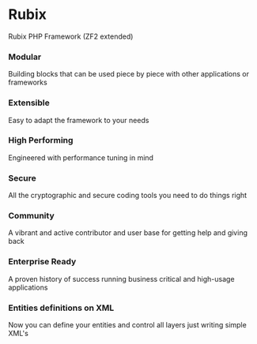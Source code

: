 Rubix
=====

Rubix PHP Framework (ZF2 extended)

<h3>Modular</h3>
  Building blocks that can be used piece by piece with other applications or frameworks

<h3>Extensible</h3>
  Easy to adapt the framework to your needs

<h3>High Performing</h3>
  Engineered with performance tuning in mind

<h3>Secure</h3>
  All the cryptographic and secure coding tools you need to do things right

<h3>Community</h3>
  A vibrant and active contributor and user base for getting help and giving back

<h3>Enterprise Ready</h3>
  A proven history of success running business critical and high-usage applications

<h3>Entities definitions on XML</h3>
  Now you can define your entities and control all layers just writing simple XML's
